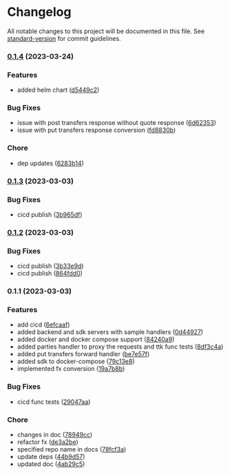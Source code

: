 # Changelog

All notable changes to this project will be documented in this file. See [standard-version](https://github.com/conventional-changelog/standard-version) for commit guidelines.

### [0.1.4](https://github.com/mojaloop/fx-converter-template/compare/v0.1.3...v0.1.4) (2023-03-24)


### Features

* added helm chart ([d5449c2](https://github.com/mojaloop/fx-converter-template/commit/d5449c2f5b7e444da9023bae6cc9906f0cc28abc))


### Bug Fixes

* issue with post transfers response without quote response ([6d62353](https://github.com/mojaloop/fx-converter-template/commit/6d6235328be7066f99f7e12794ca94d690ef5d32))
* issue with put transfers response conversion ([fd8830b](https://github.com/mojaloop/fx-converter-template/commit/fd8830b0329b1b53736c848fc8c52f4b18c8c09b))


### Chore

* dep updates ([6283b14](https://github.com/mojaloop/fx-converter-template/commit/6283b14a6a98d72b83573c0337992477cdb71329))

### [0.1.3](https://github.com/mojaloop/fx-converter-template/compare/v0.1.2...v0.1.3) (2023-03-03)


### Bug Fixes

* cicd publish ([3b965df](https://github.com/mojaloop/fx-converter-template/commit/3b965dfe94622b7d5be610db922aa82a696ea29e))

### [0.1.2](https://github.com/mojaloop/fx-converter-template/compare/v0.1.1...v0.1.2) (2023-03-03)


### Bug Fixes

* cicd publish ([3b33e9d](https://github.com/mojaloop/fx-converter-template/commit/3b33e9d16132a4c36752c9c75e94ebdba3dc94a6))
* cicd publish ([864fdd0](https://github.com/mojaloop/fx-converter-template/commit/864fdd08a458bf9e16e562f5ddfb0e37655ada45))

### 0.1.1 (2023-03-03)


### Features

* add cicd ([6efcaaf](https://github.com/mojaloop/fx-converter-template/commit/6efcaaf4f4678571c87bee60ff9f778bafc83f5e))
* added backend and sdk servers with sample handlers ([0d44927](https://github.com/mojaloop/fx-converter-template/commit/0d44927ac4a96e82f45dd20f54c3ae060a072273))
* added docker and docker compose support ([84240a9](https://github.com/mojaloop/fx-converter-template/commit/84240a93ceaee4f9b276ed71ca9cc218a9c0f8bc))
* added parties handler to proxy the requests and ttk func tests ([8df3c4a](https://github.com/mojaloop/fx-converter-template/commit/8df3c4af10d9c5ff8bdcd0e93ac61051218026f1))
* added put transfers forward handler ([be7e57f](https://github.com/mojaloop/fx-converter-template/commit/be7e57f3563d8608629c413cb44866e1a115f036))
* added sdk to docker-compose ([79c13e8](https://github.com/mojaloop/fx-converter-template/commit/79c13e89c406af75e69204b043ca1fcbdb7d0057))
* implemented fx conversion ([19a7b8b](https://github.com/mojaloop/fx-converter-template/commit/19a7b8be7f1a30f4d00310175a4936c324c42206))


### Bug Fixes

* cicd func tests ([29047aa](https://github.com/mojaloop/fx-converter-template/commit/29047aa95086de61c11106b36b92601ab63d5dbc))


### Chore

* changes in doc ([78949cc](https://github.com/mojaloop/fx-converter-template/commit/78949cc04235aba850632cd430fd61a73cd97ed6))
* refactor fx ([de3a2be](https://github.com/mojaloop/fx-converter-template/commit/de3a2be96bafda8391790a299b3a35d26304ddaa))
* specified repo name in docs ([78fcf3a](https://github.com/mojaloop/fx-converter-template/commit/78fcf3ab815b67608b875cdf88c32f1205ca7746))
* update deps ([44b9d57](https://github.com/mojaloop/fx-converter-template/commit/44b9d57e3cf4a77e4070e3714ff463b06ce741f6))
* updated doc ([4ab29c5](https://github.com/mojaloop/fx-converter-template/commit/4ab29c51df7af57396a921bdfdd41bf8ca7d8d2c))
